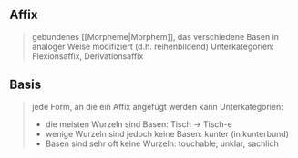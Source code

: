 ## Affix
> gebundenes [[Morpheme|Morphem]], das verschiedene Basen in analoger Weise modifiziert (d.h. reihenbildend)
> Unterkategorien: Flexionsaffix, Derivationsaffix

## Basis
> jede Form, an die ein Affix angefügt werden kann
> Unterkategorien: 
> - die meisten Wurzeln sind Basen: Tisch $\to$ Tisch-e
> - wenige Wurzeln sind jedoch keine Basen: kunter (in kunterbund)
> - Basen sind sehr oft keine Wurzeln: touchable, unklar, sachlich